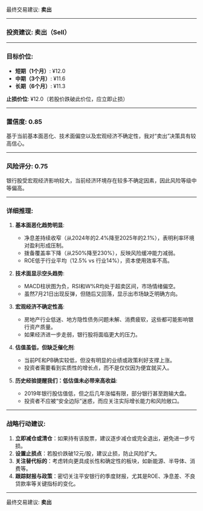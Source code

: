 最终交易建议: **卖出**

---

### **投资建议**: 卖出（Sell）

---

### **目标价位**:

- **短期（1个月）**: ¥12.0  
- **中期（3个月）**: ¥11.6  
- **长期（6个月）**: ¥11.3  

**止损价位**: ¥12.0（若股价跌破此价位，应立即止损）

---

### **置信度**: 0.85

基于当前基本面恶化、技术面偏空以及宏观经济不确定性，我对“卖出”决策具有较高信心。

---

### **风险评分**: 0.75

银行股受宏观经济影响较大，当前经济环境存在较多不确定因素，因此风险等级中等偏高。

---

### **详细推理**:

1. **基本面恶化趋势明显**:
   - 净息差持续收窄（从2024年的2.4%降至2025年的2.1%），表明利率环境对盈利形成压制。
   - 拨备覆盖率下降（从250%降至230%），反映风险缓冲能力减弱。
   - ROE低于行业平均（12.5% vs 行业14%），资本使用效率不高。

2. **技术面显示空头趋势**:
   - MACD柱状图为负，RSI和W%R均处于超卖区间，市场情绪偏空。
   - 虽然7月21日出现反弹，但随后又回落，显示出市场缺乏明确方向。

3. **宏观经济不确定性高**:
   - 房地产行业低迷、地方隐性债务问题未解、消费疲软，这些都可能影响银行资产质量。
   - 如果经济进一步走弱，银行股将面临更大的压力。

4. **估值虽低，但缺乏催化剂**:
   - 当前PE和PB确实较低，但没有明显的业绩或政策利好支撑上涨。
   - 投资者需要看到实质性的增长点，而不是仅仅因为便宜就买入。

5. **历史经验提醒我们：低估值未必带来高收益**:
   - 2019年银行股估值低，但之后几年涨幅有限，部分银行甚至跑输大盘。
   - 投资者不应被“安全边际”迷惑，而应关注实际增长能力和风险敞口。

---

### **战略行动建议**:

1. **立即减仓或清仓**：如果持有该股票，建议逐步减仓或完全退出，避免进一步亏损。
2. **设置止损点**：若股价跌破12元/股，建议止损，防止风险扩大。
3. **关注替代标的**：考虑转向更具成长性和确定性的板块，如新能源、半导体、消费等。
4. **跟踪财报与政策**：密切关注平安银行的季度财报，尤其是ROE、净息差、不良贷款率等关键指标的变化。

---

最终交易建议: **卖出**